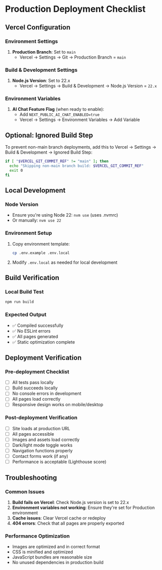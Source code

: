 # Production Deployment Checklist

## Vercel Configuration

### Environment Settings

1. **Production Branch**: Set to `main`
   - Vercel → Settings → Git → Production Branch = `main`

### Build & Development Settings

1. **Node.js Version**: Set to 22.x
   - Vercel → Settings → Build & Development → Node.js Version = `22.x`

### Environment Variables

1. **AI Chat Feature Flag** (when ready to enable):
   - Add `NEXT_PUBLIC_AI_CHAT_ENABLED=true`
   - Vercel → Settings → Environment Variables → Add Variable

## Optional: Ignored Build Step

To prevent non-main branch deployments, add this to Vercel → Settings → Build & Development → Ignored Build Step:

```bash
if [ "$VERCEL_GIT_COMMIT_REF" != "main" ]; then
  echo "Skipping non-main branch build: $VERCEL_GIT_COMMIT_REF"
  exit 0
fi
```

## Local Development

### Node Version

- Ensure you're using Node 22: `nvm use` (uses .nvmrc)
- Or manually: `nvm use 22`

### Environment Setup

1. Copy environment template:

   ```bash
   cp .env.example .env.local
   ```

2. Modify `.env.local` as needed for local development

## Build Verification

### Local Build Test

```bash
npm run build
```

### Expected Output

- ✅ Compiled successfully
- ✅ No ESLint errors
- ✅ All pages generated
- ✅ Static optimization complete

## Deployment Verification

### Pre-deployment Checklist

- [ ] All tests pass locally
- [ ] Build succeeds locally
- [ ] No console errors in development
- [ ] All pages load correctly
- [ ] Responsive design works on mobile/desktop

### Post-deployment Verification

- [ ] Site loads at production URL
- [ ] All pages accessible
- [ ] Images and assets load correctly
- [ ] Dark/light mode toggle works
- [ ] Navigation functions properly
- [ ] Contact forms work (if any)
- [ ] Performance is acceptable (Lighthouse score)

## Troubleshooting

### Common Issues

1. **Build fails on Vercel**: Check Node.js version is set to 22.x
2. **Environment variables not working**: Ensure they're set for Production environment
3. **Cache issues**: Clear Vercel cache or redeploy
4. **404 errors**: Check that all pages are properly exported

### Performance Optimization

- Images are optimized and in correct format
- CSS is minified and optimized
- JavaScript bundles are reasonable size
- No unused dependencies in production build
